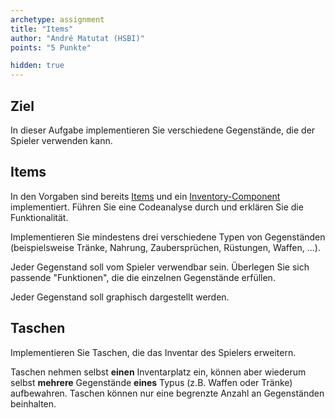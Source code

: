 ```yaml
---
archetype: assignment
title: "Items"
author: "André Matutat (HSBI)"
points: "5 Punkte"

hidden: true
---
```


## Ziel

In dieser Aufgabe implementieren Sie verschiedene Gegenstände, die der Spieler verwenden
kann.

## Items

In den Vorgaben sind bereits
[Items](https://github.com/Dungeon-CampusMinden/Dungeon/tree/master/game/src/ecs/items) und
ein
[Inventory-Component](https://github.com/Dungeon-CampusMinden/Dungeon/blob/master/game/src/ecs/components/InventoryComponent.java)
implementiert. Führen Sie eine Codeanalyse durch und erklären Sie die Funktionalität.

Implementieren Sie mindestens drei verschiedene Typen von Gegenständen (beispielsweise
Tränke, Nahrung, Zaubersprüchen, Rüstungen, Waffen, ...).

Jeder Gegenstand soll vom Spieler verwendbar sein. Überlegen Sie sich passende "Funktionen",
die die einzelnen Gegenstände erfüllen.

Jeder Gegenstand soll graphisch dargestellt werden.

## Taschen

Implementieren Sie Taschen, die das Inventar des Spielers erweitern.

Taschen nehmen selbst **einen** Inventarplatz ein, können aber wiederum selbst **mehrere**
Gegenstände **eines** Typus (z.B. Waffen oder Tränke) aufbewahren. Taschen können nur eine
begrenzte Anzahl an Gegenständen beinhalten.
